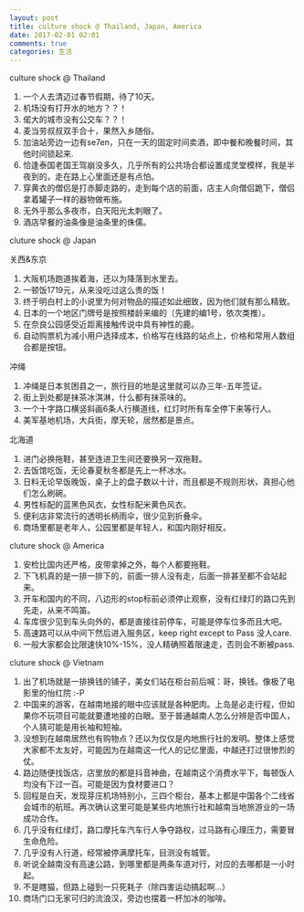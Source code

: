 ```yaml
---
layout: post
title: culture shock @ Thailand, Japan, America
date: 2017-02-01 02:01
comments: true
categories: 生活
---
```


culture shock @ Thailand

1. 一个人去清迈过春节假期，待了10天。
2. 机场没有打开水的地方？？！
3. 偌大的城市没有公交车？？！
4. 麦当劳叔叔双手合十，果然入乡随俗。
5. 加油站旁边一边有se7en，只在一天的固定时间卖酒，即中餐和晚餐时间，其他时间锁起来.
6. 恰逢泰国老国王驾崩没多久，几乎所有的公共场合都设置成灵堂模样，我是半夜到的，走在路上心里面还是有点怕。
7. 穿黄衣的僧侣是打赤脚走路的，走到每个店的前面，店主人向僧侣跪下，僧侣拿着罐子一样的器物做布施。
8. 无外乎那么多夜市，白天阳光太刺眼了。
9. 酒店早餐的油条像是油条里的侏儒。

cluture shock @ Japan

关西&东京
1. 大阪机场跑道挨着海，还以为降落到水里去。
2. 一顿饭1719元，从来没吃过这么贵的饭！
3. 终于明白村上的小说里为何对物品的描述如此细致，因为他们就有那么精致。
4. 日本的一个地区门牌号是按照楼龄来编的（先建的编1号，依次类推）。
5. 在奈良公园感受近距离接触传说中具有神性的鹿。
6. 自动购票机为减小用户选择成本，价格写在线路的站点上，价格和常用人数组合都是按钮。

冲绳 
1. 冲绳是日本贫困县之一，旅行目的地是这里就可以办三年-五年签证。
1. 街上到处都是抹茶冰淇淋，什么都有抹茶味的。
2. 一个十字路口横竖斜画6条人行横道线，红灯时所有车全停下来等行人。
3. 美军基地机场，大兵街，摩天轮，居然都是景点。

北海道
1. 进门必换拖鞋，甚至连进卫生间还要换另一双拖鞋。
2. 去饭馆吃饭，无论春夏秋冬都是先上一杯冰水。
3. 日料无论早饭晚饭，桌子上的盘子数以十计，而且都是不规则形状，真担心他们怎么刷碗。
4. 男性标配的蓝黑色风衣，女性标配米黄色风衣。
5. 便利店非常流行的透明长柄雨伞，很少见到折叠伞。
6. 商场里都是老年人，公园里都是年轻人，和国内刚好相反。

cluture shock @ America

1. 安检比国内还严格，皮带拿掉之外，每个人都要拖鞋。
2. 下飞机真的是一排一排下的，前面一排人没有走，后面一排甚至都不会站起来。
3. 开车和国内的不同，八边形的stop标前必须停止观察，没有红绿灯的路口先到先走，从来不鸣笛。
4. 车库很少见到车头向外的，都是直接往前停车，可能是停车位多而且大吧。
5. 高速路可以从中间下然后进入服务区，keep right except to Pass 没人care.
6. 一般大家都会比限速快10%-15%，没人精确照着限速走，否则会不断被pass.

cluture shock @ Vietnam

1. 出了机场就是一排换钱的铺子，美女们站在柜台前后喊：哥，换钱。像极了电影里的怡红院 :-P
2. 中国来的游客，在越南地接的眼中应该就是各种肥肉。上岛是必走行程，但如果你不玩项目可能就要遭地接的白眼。至于普通越南人怎么分辨是否中国人，个人猜可能是用长袖和短袖。
3. 没想到在越南居然也有购物点？还以为仅仅是内地旅行社的发明。整体上感觉大家都不太友好，可能因为在越南这一代人的记忆里面，中越还打过很惨烈的仗。
4. 路边随便找饭店，店里放的都是抖音神曲，在越南这个消费水平下，每顿饭人均没有下过一百。可能是因为食材要进口？
5. 回程是白天，发现芽庄机场特别小，三四个柜台，基本上都是中国各个二线省会城市的航班。再次确认这里可能是某些内地旅行社和越南当地旅游业的一场成功合作。
6. 几乎没有红绿灯，路口摩托车汽车行人争夺路权，过马路有心理压力，需要冒生命危险。
7. 几乎没有人行道，经常被停满摩托车，目测没有城管。
8. 听说全越南没有高速公路，到哪里都是两条车道对行，对应的去哪都是一小时起。
9. 不是瞎猫，但路上碰到一只死耗子（除四害运动搞起啊…）
10. 商场门口无家可归的流浪汉，旁边也摆着一杯加冰的咖啡。
